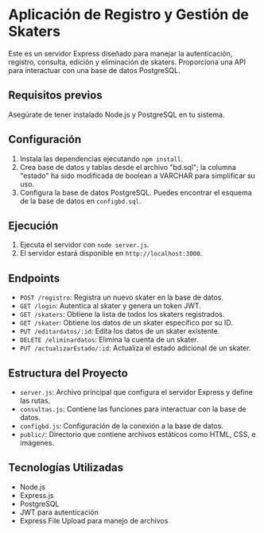 # Aplicación de Registro y Gestión de Skaters

Este es un servidor Express diseñado para manejar la autenticación, registro, consulta, edición y eliminación de skaters. Proporciona una API para interactuar con una base de datos PostgreSQL.

## Requisitos previos

Asegúrate de tener instalado Node.js y PostgreSQL en tu sistema.

## Configuración

1. Instala las dependencias ejecutando `npm install`.
2. Crea base de datos y tablas desde el archivo "bd.sql"; la columna "estado" ha sido modificada de boolean a VARCHAR para simplificar su uso.
3. Configura la base de datos PostgreSQL. Puedes encontrar el esquema de la base de datos en `configbd.sql`.


## Ejecución

1. Ejecuta el servidor con `node server.js`.
2. El servidor estará disponible en `http://localhost:3000`.

## Endpoints

- `POST /registro`: Registra un nuevo skater en la base de datos.
- `GET /login`: Autentica al skater y genera un token JWT.
- `GET /skaters`: Obtiene la lista de todos los skaters registrados.
- `GET /skater`: Obtiene los datos de un skater específico por su ID.
- `PUT /editardatos/:id`: Edita los datos de un skater existente.
- `DELETE /eliminardatos`: Elimina la cuenta de un skater.
- `PUT /actualizarEstado/:id`: Actualiza el estado adicional de un skater.

## Estructura del Proyecto

- `server.js`: Archivo principal que configura el servidor Express y define las rutas.
- `consultas.js`: Contiene las funciones para interactuar con la base de datos.
- `configbd.js`: Configuración de la conexión a la base de datos.
- `public/`: Directorio que contiene archivos estáticos como HTML, CSS, e imágenes.

## Tecnologías Utilizadas

- Node.js
- Express.js
- PostgreSQL
- JWT para autenticación
- Express File Upload para manejo de archivos
